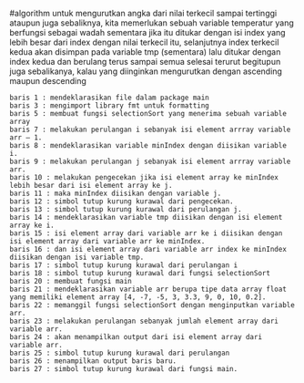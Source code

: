 #algorithm
 untuk mengurutkan angka dari nilai terkecil sampai tertinggi ataupun juga sebaliknya, kita memerlukan sebuah variable temperatur yang berfungsi sebagai wadah sementara jika itu ditukar dengan isi index yang lebih besar dari index dengan nilai terkecil itu, selanjutnya index terkecil kedua akan disimpan pada variable tmp (sementara) lalu ditukar dengan index kedua dan berulang terus sampai semua selesai terurut begitupun juga sebalikanya, kalau yang diinginkan mengurutkan dengan ascending maupun descending

    baris 1 : mendeklarasikan file dalam package main
    baris 3 : mengimport library fmt untuk formatting
    baris 5 : membuat fungsi selectionSort yang menerima sebuah variable array
    baris 7 : melakukan perulangan i sebanyak isi element arrray variable arr – 1.
    baris 8 : mendeklarasikan variable minIndex dengan diisikan variable i.
    baris 9 : melakukan perulangan j sebanyak isi element arrray variable arr.
    baris 10 : melakukan pengecekan jika isi element array ke minIndex lebih besar dari isi element array ke j.
    baris 11 : maka minIndex diisikan dengan variable j.
    baris 12 : simbol tutup kurung kurawal dari pengecekan.
    baris 13 : simbol tutup kurung kurawal dari perulangan j.
    baris 14 : mendeklarasikan variable tmp diisikan dengan isi element array ke i.
    baris 15 : isi element array dari variable arr ke i diisikan dengan isi element array dari variable arr ke minIndex.
    baris 16 : dan isi element array dari variable arr index ke minIndex diisikan dengan isi variable tmp.
    baris 17 : simbol tutup kurung kurawal dari perulangan i
    baris 18 : simbol tutup kurung kurawal dari fungsi selectionSort
    baris 20 : membuat fungsi main
    baris 21 : mendeklarasikan variable arr berupa tipe data array float yang memiliki element array [4, -7, -5, 3, 3.3, 9, 0, 10, 0.2].
    baris 22 : memanggil fungsi selectionSort dengan menginputkan variable arr.
    baris 23 : melakukan perulangan sebanyak jumlah element array dari variable arr.
    baris 24 : akan menampilkan output dari isi element array dari variable arr.
    baris 25 : simbol tutup kurung kurawal dari perulangan
    baris 26 : menampilkan output baris baru.
    baris 27 : simbol tutup kurung kurawal dari fungsi main.